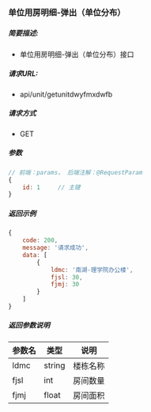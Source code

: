 ### 单位用房明细-弹出（单位分布）

##### 简要描述:

- 单位用房明细-弹出（单位分布）接口

##### 请求URL:

- api/unit/getunitdwyfmxdwfb

##### 请求方式

- GET

##### 参数

``` javascript
// 前端：params， 后端注解：@RequestParam
{
    id: 1     // 主键
}
```

##### 返回示例

``` javascript
{
    code: 200,
    message: '请求成功',
    data: [
        {
            ldmc: '南湖-理学院办公楼',
            fjsl: 30,
            fjmj: 30
        }
    ]
}
```

##### 返回参数说明

|  参数名   |  类型  | 说明  |
|  ----  | ----  | ----  |
| ldmc | string | 楼栋名称 |
| fjsl | int | 房间数量 |
| fjmj | float | 房间面积 |
